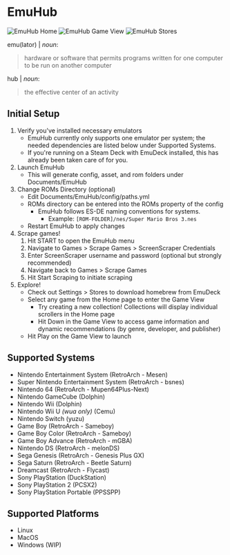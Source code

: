 # EmuHub

![EmuHub Home](https://github.com/ryandavidmercado/emu-hub/assets/78172310/3ccb4bc2-5171-4125-a2e7-5c049a2e71cf)
![EmuHub Game View](https://github.com/ryandavidmercado/emu-hub/assets/78172310/696f4025-ca7e-4b7f-9c7b-735c6f610152)
![EmuHub Stores](https://github.com/ryandavidmercado/emu-hub/assets/78172310/914a6941-b217-4fd7-be2b-3025c7ef9374)


emu(lator) | *noun*:
> hardware or software that permits programs written for one computer to be run on another computer

hub | *noun*:
> the effective center of an activity

## Initial Setup
1. Verify you've installed necessary emulators
    * EmuHub currently only supports one emulator per system; the needed dependencies are listed below under Supported Systems.
    * If you're running on a Steam Deck with EmuDeck installed, this has already been taken care of for you.
1. Launch EmuHub
    * This will generate config, asset, and rom folders under Documents/EmuHub
1. Change ROMs Directory (optional)
    * Edit Documents/EmuHub/config/paths.yml
    * ROMs directory can be entered into the ROMs property of the config
      * EmuHub follows ES-DE naming conventions for systems.
          * Example: `[ROM-FOLDER]/nes/Super Mario Bros 3.nes`
    * Restart EmuHub to apply changes
1. Scrape games!
    1. Hit START to open the EmuHub menu
    1. Navigate to Games > Scrape Games > ScreenScraper Credentials
    1. Enter ScreenScraper username and password (optional but strongly recommended)
    1. Navigate back to Games > Scrape Games
    1. Hit Start Scraping to initiate scraping
1. Explore!
    * Check out Settings > Stores to download homebrew from EmuDeck
    * Select any game from the Home page to enter the Game View
        * Try creating a new collection! Collections will display individual scrollers in the Home page
        * Hit Down in the Game View to access game information and dynamic recommendations (by genre, developer, and publisher)
    * Hit Play on the Game View to launch

## Supported Systems
* Nintendo Entertainment System (RetroArch - Mesen)
* Super Nintendo Entertainment System (RetroArch - bsnes)
* Nintendo 64 (RetroArch - Mupen64Plus-Next)
* Nintendo GameCube (Dolphin)
* Nintendo Wii (Dolphin)
* Nintendo Wii U *(wua only)* (Cemu)
* Nintendo Switch (yuzu)
* Game Boy (RetroArch - Sameboy)
* Game Boy Color (RetroArch - Sameboy)
* Game Boy Advance (RetroArch - mGBA)
* Nintendo DS (RetroArch - melonDS)
* Sega Genesis (RetroArch - Genesis Plus GX)
* Sega Saturn (RetroArch - Beetle Saturn)
* Dreamcast (RetroArch - Flycast)
* Sony PlayStation (DuckStation)
* Sony PlayStation 2 (PCSX2)
* Sony PlayStation Portable (PPSSPP)

## Supported Platforms
* Linux
* MacOS
* Windows (WIP)
